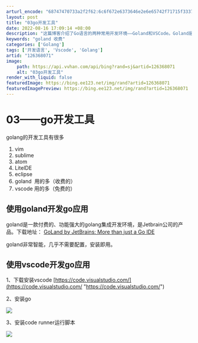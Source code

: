 ```yaml
---
arturl_encode: "68747470733a2f2f62:6c6f672e6373646e2e6e65742f71715f33373839393739322f:61727469636c652f64657461696c732f313236333638303731"
layout: post
title: "03go开发工具"
date: 2022-08-16 17:09:14 +08:00
description: "这篇博客介绍了Go语言的两种常用开发环境——Goland和VSCode。Goland是Jetbrai"
keywords: "goland 收费"
categories: ['Golang']
tags: ['开发语言', 'Vscode', 'Golang']
artid: "126368071"
image:
    path: https://api.vvhan.com/api/bing?rand=sj&artid=126368071
    alt: "03go开发工具"
render_with_liquid: false
featuredImage: https://bing.ee123.net/img/rand?artid=126368071
featuredImagePreview: https://bing.ee123.net/img/rand?artid=126368071
---
```


# 03——go开发工具

golang的开发工具有很多

1. vim
2. sublime
3. atom
4. LitelDE
5. eclipse
6. goland  用的多（收费的）
7. vscode 用的多（免费的）

## 使用goland开发go应用

goland是一款付费的、功能强大的golang集成开发环境，是Jetbrain公司的产品。下载地址：
[GoLand by JetBrains: More than just a Go IDE](https://www.jetbrains.com/go/ "GoLand by JetBrains: More than just a Go IDE")

goland非常智能，几乎不需要配置，安装即用。

## 使用vscode开发go应用

1、下载安装vscode
[https://code.visualstudio.com/](https://code.visualstudio.com/ "https://code.visualstudio.com/")

2、安装go

![](https://i-blog.csdnimg.cn/blog_migrate/29965ae753867291477a96a06aa8e709.png)

3、安装code runner运行脚本

![](https://i-blog.csdnimg.cn/blog_migrate/edd310ba493e496dcb98b19c43d81d0e.png)